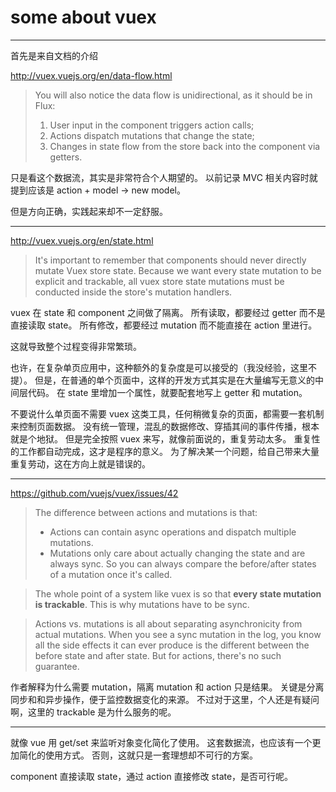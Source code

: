 # some about vuex

---

首先是来自文档的介绍

http://vuex.vuejs.org/en/data-flow.html

> You will also notice the data flow is unidirectional, as it should be in Flux:
> 1. User input in the component triggers action calls;
> 2. Actions dispatch mutations that change the state;
> 3. Changes in state flow from the store back into the component via getters.

只是看这个数据流，其实是非常符合个人期望的。
以前记录 MVC 相关内容时就提到应该是 action + model -> new model。

但是方向正确，实践起来却不一定舒服。

---

http://vuex.vuejs.org/en/state.html

> It's important to remember that components should never directly mutate Vuex
> store state. Because we want every state mutation to be explicit and
> trackable, all vuex store state mutations must be conducted inside the
> store's mutation handlers.

vuex 在 state 和 component 之间做了隔离。
所有读取，都要经过 getter 而不是直接读取 state。
所有修改，都要经过 mutation 而不能直接在 action 里进行。

这就导致整个过程变得非常繁琐。

也许，在复杂单页应用中，这种额外的复杂度是可以接受的（我没经验，这里不提）。
但是，在普通的单个页面中，这样的开发方式其实是在大量编写无意义的中间层代码。
在 state 里增加一个属性，就要配套地写上 getter 和 mutation。

不要说什么单页面不需要 vuex 这类工具，任何稍微复杂的页面，都需要一套机制来控制页面数据。
没有统一管理，混乱的数据修改、穿插其间的事件传播，根本就是个地狱。
但是完全按照 vuex 来写，就像前面说的，重复劳动太多。
重复性的工作都自动完成，这才是程序的意义。
为了解决某一个问题，给自己带来大量重复劳动，这在方向上就是错误的。

---

https://github.com/vuejs/vuex/issues/42

> The difference between actions and mutations is that:
> + Actions can contain async operations and dispatch multiple mutations.
> + Mutations only care about actually changing the state and are always sync.
> 	So you can always compare the before/after states of a mutation once it's called.

> The whole point of a system like vuex is so that
> **every state mutation is trackable**.
> This is why mutations have to be sync.

> Actions vs. mutations is all about separating asynchronicity from actual
> mutations. When you see a sync mutation in the log, you know all the side
> effects it can ever produce is the different between the before state and
> after state. But for actions, there's no such guarantee.

作者解释为什么需要 mutation，隔离 mutation 和 action 只是结果。
关键是分离同步和和异步操作，便于监控数据变化的来源。
不过对于这里，个人还是有疑问啊，这里的 trackable 是为什么服务的呢。

---

就像 vue 用 get/set 来监听对象变化简化了使用。
这套数据流，也应该有一个更加简化的使用方式。
否则，这就只是一套理想却不可行的方案。

component 直接读取 state，通过 action 直接修改 state，是否可行呢。
